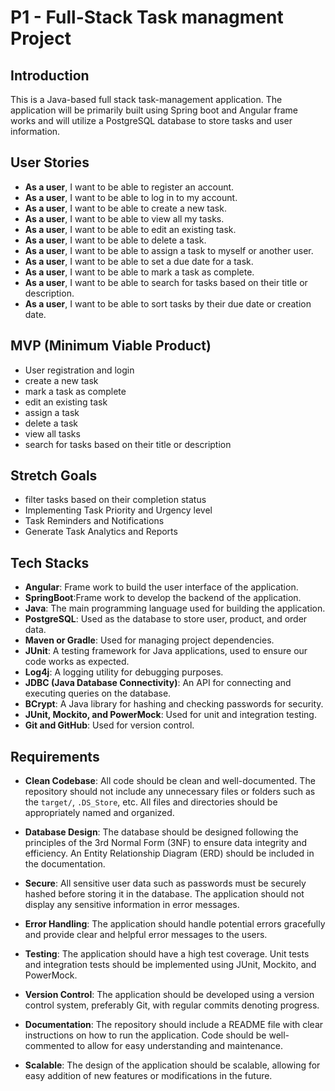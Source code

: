 # P1 - Full-Stack Task managment Project

## Introduction

This is a Java-based full stack task-management application. The application will be primarily built using Spring boot and Angular frame works and will utilize a PostgreSQL database to store tasks and user information.

## User Stories

- **As a user**, I want to be able to register an account. 
- **As a user**, I want to be able to log in to my account. 
- **As a user**, I want to be able to create a new task. 
- **As a user**, I want to be able to view all my tasks. 
- **As a user**, I want to be able to edit an existing task. 
- **As a user**, I want to be able to delete a task. 
- **As a user**, I want to be able to assign a task to myself or another user. 
- **As a user**, I want to be able to set a due date for a task. 
- **As a user**, I want to be able to mark a task as complete. 
- **As a user**, I want to be able to search for tasks based on their title or description. 
- **As a user**, I want to be able to sort tasks by their due date or creation date. 



## MVP (Minimum Viable Product)

- User registration and login
- create a new task
- mark a task as complete
- edit an existing task
- assign a task  
- delete a task
- view all tasks
- search for tasks based on their title or description

## Stretch Goals

-  filter tasks based on their completion status
- Implementing Task Priority and Urgency level
- Task Reminders and Notifications
- Generate Task Analytics and Reports

## Tech Stacks

- **Angular**: Frame work to build the user interface of the application.
- **SpringBoot**:Frame work to develop the backend of the application.
- **Java**: The main programming language used for building the application.
- **PostgreSQL**: Used as the database to store user, product, and order data.
- **Maven or Gradle**: Used for managing project dependencies.
- **JUnit**: A testing framework for Java applications, used to ensure our code works as expected.
- **Log4j**: A logging utility for debugging purposes.
- **JDBC (Java Database Connectivity)**: An API for connecting and executing queries on the database.
- **BCrypt**: A Java library for hashing and checking passwords for security.
- **JUnit, Mockito, and PowerMock**: Used for unit and integration testing.
- **Git and GitHub**: Used for version control.

## Requirements

- **Clean Codebase**: All code should be clean and well-documented. The repository should not include any unnecessary files or folders such as the `target/`, `.DS_Store`, etc. All files and directories should be appropriately named and organized.

- **Database Design**: The database should be designed following the principles of the 3rd Normal Form (3NF) to ensure data integrity and efficiency. An Entity Relationship Diagram (ERD) should be included in the documentation.

- **Secure**: All sensitive user data such as passwords must be securely hashed before storing it in the database. The application should not display any sensitive information in error messages.

- **Error Handling**: The application should handle potential errors gracefully and provide clear and helpful error messages to the users.

- **Testing**: The application should have a high test coverage. Unit tests and integration tests should be implemented using JUnit, Mockito, and PowerMock.

- **Version Control**: The application should be developed using a version control system, preferably Git, with regular commits denoting progress.

- **Documentation**: The repository should include a README file with clear instructions on how to run the application. Code should be well-commented to allow for easy understanding and maintenance.

- **Scalable**: The design of the application should be scalable, allowing for easy addition of new features or modifications in the future.


